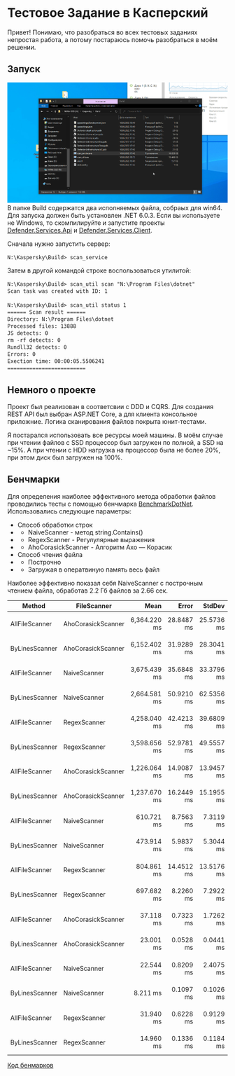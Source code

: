 # Тестовое Задание в Касперский
Привет! Понимаю, что разобраться во всех тестовых заданиях непростая работа, а потому постараюсь помочь разобраться в моём решении.

## Запуск
![Show](https://github.com/MrVonny/Kaspersky_Test_Defender/blob/master/Imgs/ShowRun.gif)
В папке Build содержатся два исполняемых файла, собраых для win64. Для запуска должен быть установлен .NET 6.0.3. Если вы используете не Windows, то cкомпилируйте и запустите проекты [Defender.Services.Api](/Defender.Services.Api) и [Defender.Services.Client](/Defender.Services.Client).

Сначала нужно запустить сервер:

    N:\Kaspersky\Build> scan_service

Затем в другой командой строке воспользоваться утилитой:

    N:\Kaspersky\Build> scan_util scan "N:\Program Files\dotnet"
    Scan task was created with ID: 1
    
    N:\Kaspersky\Build> scan_util status 1
    ====== Scan result ======
    Directory: N:\Program Files\dotnet
    Processed files: 13888
    JS detects: 0
    rm -rf detects: 0
    Rundll32 detects: 0
    Errors: 0
    Exection time: 00:00:05.5506241
    =========================
    
## Немного о проекте
Проект был реализован в соответсвии с DDD и CQRS. Для создания REST API был выбран ASP.NET Core, а для клиента консольное приложние. Логика сканирования файлов покрыта юнит-тестами.

Я постарался использовать все ресурсы моей машины. В моём случае при чтении файлов с SSD процессор был загружен по полной, а SSD на ~15%. А при чтении с HDD нагрузка на процессор была не более 20%, при этом диск был загружен на 100%.

## Бенчмарки
Для определения наиболее эффективного метода обработки файлов проводились тесты с помощью бенчмарка [BenchmarkDotNet](https://benchmarkdotnet.org/articles/overview.html). Использовались следующие параметры:
- Способ обработки строк
- - NaiveScanner - метод string.Contains()
- - RegexScanner - Регулулярные выражения
- - AhoCorasickScanner - Алгоритм Ахо — Корасик
- Способ чтения файла
- - Построчно
- - Загружая в оператвиную память весь файл

Наиболее эффективно показал себя NaiveScanner с построчным чтением файла, обработав 2.2 Гб файлов за 2.66 сек.

|         Method |        FileScanner |         Mean |      Error |     StdDev |              Files |
|--------------- |------------------- |-------------:|-----------:|-----------:|------------------- |
| AllFileScanner | AhoCorasickScanner | 6,364.220 ms | 28.8487 ms | 25.5736 ms | 67683 (2258,33 MB) |
| ByLinesScanner | AhoCorasickScanner | 6,152.402 ms | 31.9289 ms | 28.3041 ms | 67683 (2258,33 MB) |
| AllFileScanner | NaiveScanner       | 3,675.439 ms | 35.6848 ms | 33.3796 ms | 67683 (2258,33 MB) |
| ByLinesScanner | NaiveScanner       | 2,664.581 ms | 50.9210 ms | 62.5356 ms | 67683 (2258,33 MB) |
| AllFileScanner | RegexScanner       | 4,258.040 ms | 42.4213 ms | 39.6809 ms | 67683 (2258,33 MB) |
| ByLinesScanner | RegexScanner       | 3,598.656 ms | 52.9781 ms | 49.5557 ms | 67683 (2258,33 MB) |
| AllFileScanner | AhoCorasickScanner | 1,226.064 ms | 14.9087 ms | 13.9457 ms |   2274 (477,08 MB) |
| ByLinesScanner | AhoCorasickScanner | 1,237.670 ms | 16.2449 ms | 15.1955 ms |   2274 (477,08 MB) |
| AllFileScanner | NaiveScanner       |   610.721 ms |  8.7563 ms |  7.3119 ms |   2274 (477,08 MB) |
| ByLinesScanner | NaiveScanner       |   473.914 ms |  5.9837 ms |  5.3044 ms |   2274 (477,08 MB) |
| AllFileScanner | RegexScanner       |   804.861 ms | 14.4512 ms | 13.5176 ms |   2274 (477,08 MB) |
| ByLinesScanner | RegexScanner       |   697.682 ms |  8.2260 ms |  7.2922 ms |   2274 (477,08 MB) |
| AllFileScanner | AhoCorasickScanner |    37.118 ms |  0.7323 ms |  1.7262 ms |      60 (27,19 MB) |
| ByLinesScanner | AhoCorasickScanner |    23.001 ms |  0.0528 ms |  0.0441 ms |      60 (27,19 MB) |
| AllFileScanner | NaiveScanner       |    22.544 ms |  0.8209 ms |  2.4075 ms |      60 (27,19 MB) |
| ByLinesScanner | NaiveScanner       |     8.211 ms |  0.1097 ms |  0.1026 ms |      60 (27,19 MB) |
| AllFileScanner | RegexScanner       |    31.940 ms |  0.6228 ms |  0.9129 ms |      60 (27,19 MB) |
| ByLinesScanner | RegexScanner       |    14.960 ms |  0.1336 ms |  0.1184 ms |      60 (27,19 MB) |

[Код бенмарков](/Defender.Tests.Benchmark/FileScanBenchmark.cs)
